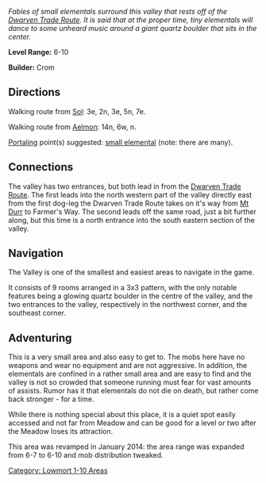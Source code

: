 *Fables of small elementals surround this valley that rests off of the
[Dwarven Trade Route](:Category:_Highways/Great_Wall.md "wikilink"). It
is said that at the proper time, tiny elementals will dance to some
unheard music around a giant quartz boulder that sits in the center.*

**Level Range:** 6-10

**Builder:** Crom

## Directions

Walking route from [Sol](Sol.md "wikilink"): 3e, 2n, 3e, 5n, 7e.

Walking route from [Aelmon](Aelmon.md "wikilink"): 14n, 6w, n.

[Portaling](Portal.md "wikilink") point(s) suggested: [small
elemental](Small_Elemental.md "wikilink") (note: there are many).

## Connections

The valley has two entrances, but both lead in from the [Dwarven Trade
Route](:Category:Highways/Great_Wall.md "wikilink"). The first leads
into the north western part of the valley directly east from the first
dog-leg the Dwarven Trade Route takes on it's way from [Mt
Durr](:Category:Mt_Durr.md "wikilink") to Farmer's Way. The second leads
off the same road, just a bit further along, but this time is a north
entrance into the south eastern section of the valley.

## Navigation

The Valley is one of the smallest and easiest areas to navigate in the
game.

It consists of 9 rooms arranged in a 3x3 pattern, with the only notable
features being a glowing quartz boulder in the centre of the valley, and
the two entrances to the valley, respectively in the northwest corner,
and the southeast corner.

## Adventuring

This is a very small area and also easy to get to. The mobs here have no
weapons and wear no equipment and are not aggressive. In addition, the
elementals are confined in a rather small area and are easy to find and
the valley is not so crowded that someone running must fear for vast
amounts of assists. Rumor has it that elementals do not die on death,
but rather come back stronger - for a time.

While there is nothing special about this place, it is a quiet spot
easily accessed and not far from Meadow and can be good for a level or
two after the Meadow loses its attraction.

This area was revamped in January 2014: the area range was expanded from
6-7 to 6-10 and mob distribution tweaked.

[Category: Lowmort 1-10 Areas](Category:_Lowmort_1-10_Areas "wikilink")
